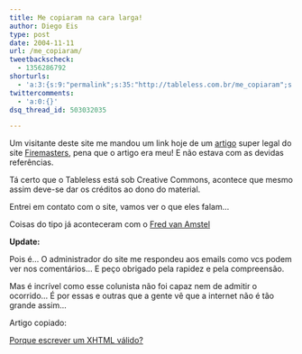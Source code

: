 ```yaml
---
title: Me copiaram na cara larga!
author: Diego Eis
type: post
date: 2004-11-11
url: /me_copiaram/
tweetbackscheck:
  - 1356286792
shorturls:
  - 'a:3:{s:9:"permalink";s:35:"http://tableless.com.br/me_copiaram";s:7:"tinyurl";s:26:"http://tinyurl.com/3jrgmsq";s:4:"isgd";s:19:"http://is.gd/HQuHOM";}'
twittercomments:
  - 'a:0:{}'
dsq_thread_id: 503032035

---
```

Um visitante deste site me mandou um link hoje de um [artigo][1] super legal do site [Firemasters][2], pena que o artigo era meu! E não estava com as devidas referências.
              
Tá certo que o Tableless está sob Creative Commons, acontece que mesmo assim deve-se dar os créditos ao dono do material.
              
Entrei em contato com o site, vamos ver o que eles falam&#8230;
              
Coisas do tipo já aconteceram com o [Fred van Amstel][3] 

**Update:**
              
Pois é&#8230; O administrador do site me respondeu aos emails como vcs podem ver nos comentários&#8230; E peço obrigado pela rapidez e pela compreensão.
              
Mas é incrível como esse colunista não foi capaz nem de admitir o ocorrido&#8230; É por essas e outras que a gente vê que a internet não é tão grande assim&#8230;
              
Artigo copiado:
              
[Porque escrever um XHTML válido?][4]

 [1]: http://www.portalfiremasters.com.br/index.php?area=arquivos&action=view&a=2366
 [2]: http://www.portalfiremasters.com.br/
 [3]: http://www.usabilidoido.com.br/me_plagiaram_descaradamente.html
 [4]: http://tableless.com.br/artigos/xhtml.asp